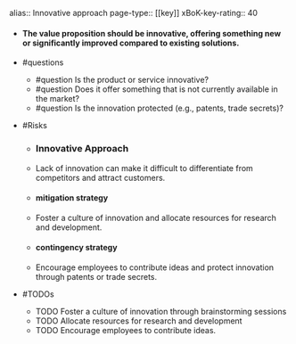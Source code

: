 alias:: Innovative approach
page-type:: [[key]]
xBoK-key-rating:: 40
- #### The value proposition should be innovative, offering something new or significantly improved compared to existing solutions.
- #questions
  - #question Is the product or service innovative?
  - #question Does it offer something that is not currently available in the market?
  - #question Is the innovation protected (e.g., patents, trade secrets)?
- #Risks

  - ### Innovative Approach
  - Lack of innovation can make it difficult to differentiate from competitors and attract customers.
  - #### mitigation strategy
  - Foster a culture of innovation and allocate resources for research and development.
  - #### contingency strategy
  - Encourage employees to contribute ideas and protect innovation through patents or trade secrets.
- #TODOs
  - TODO Foster a culture of innovation through brainstorming sessions
  - TODO  Allocate resources for research and development
  - TODO  Encourage employees to contribute ideas.


